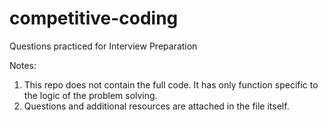 # competitive-coding
Questions practiced for Interview Preparation

Notes:
1. This repo does not contain the full code. It has only function specific to the logic of the problem solving.
2. Questions and additional resources are attached in the file itself.
